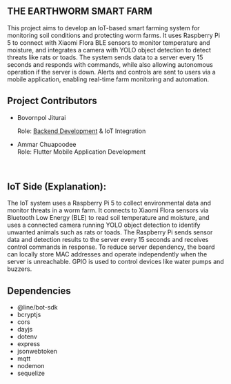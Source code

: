 
<h2>THE EARTHWORM SMART FARM</h1>
<span>This project aims to develop an IoT-based smart farming system for monitoring soil conditions and protecting worm farms. It uses Raspberry Pi 5 to connect with Xiaomi Flora BLE sensors to monitor temperature and moisture, and integrates a camera with YOLO object detection to detect threats like rats or toads. The system sends data to a server every 15 seconds and responds with commands, while also allowing autonomous operation if the server is down. Alerts and controls are sent to users via a mobile application, enabling real-time farm monitoring and automation.
</span>


<h2>Project Contributors</h2>
<ul>
  <li>Bovornpol Jiturai</li>
  
   <span>Role: <a href=https://github.com/thirds1000rr/SmatFarm_nodejs_sql>Backend Development</a> & IoT Integration</span>
  <li>Ammar Chuapoodee</li>
    <span>Role: Flutter Mobile Application Development</span>
</ul>
<br>
<h2>IoT Side (Explanation):</h2>
<span>
The IoT system uses a Raspberry Pi 5 to collect environmental data and monitor threats in a worm farm. It connects to Xiaomi Flora sensors via Bluetooth Low Energy (BLE) to read soil temperature and moisture, and uses a connected camera running YOLO object detection to identify unwanted animals such as rats or toads. The Raspberry Pi sends sensor data and detection results to the server every 15 seconds and receives control commands in response. To reduce server dependency, the board can locally store MAC addresses and operate independently when the server is unreachable. GPIO is used to control devices like water pumps and buzzers.
</span>
<br>
<h2>Dependencies</h2>
  <ul>
    <li> @line/bot-sdk</li>
    <li> bcryptjs</li>
    <li>cors</li>
    <li>dayjs</li>
    <li>dotenv</li>
    <li>express</li>
    <li>jsonwebtoken</li>
    <li>mqtt</li>
    <li>nodemon</li>
    <li>sequelize</li>
  </ul>


